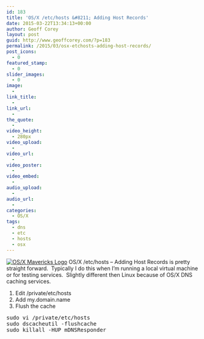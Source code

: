 ```yaml
---
id: 183
title: 'OS/X /etc/hosts &#8211; Adding Host Records'
date: 2015-03-22T13:34:13+00:00
author: Geoff Corey
layout: post
guid: http://www.geoffcorey.com/?p=183
permalink: /2015/03/osx-etchosts-adding-host-records/
post_icons:
  - 0
featured_stamp:
  - 0
slider_images:
  - 0
image:
  - 
link_title:
  - 
link_url:
  - 
the_quote:
  - 
video_height:
  - 280px
video_upload:
  - 
video_url:
  - 
video_poster:
  - 
video_embed:
  - 
audio_upload:
  - 
audio_url:
  - 
categories:
  - OS/X
tags:
  - dns
  - etc
  - hosts
  - osx
---
```

[<img class=" size-thumbnail wp-image-184 alignright" src="http://i2.wp.com/www.geoffcorey.com/wp-content/uploads/2015/03/os-x-mavericks-logo.png?resize=150%2C150" alt="OS/X Mavericks Logo" data-recalc-dims="1" />](http://i2.wp.com/www.geoffcorey.com/wp-content/uploads/2015/03/os-x-mavericks-logo.png) OS/X /etc/hosts &#8211; Adding Host Records is pretty straight forward.  Typically I do this when I&#8217;m running a local virtual machine or for testing services.  Slightly different then Linux because of OS/X DNS caching services.

  1. Edit /private/etc/hosts
  2. Add my.domain.name
  3. Flush the cache

<pre>sudo vi /private/etc/hosts 
sudo dscacheutil -flushcache
sudo killall -HUP mDNSResponder
</pre>